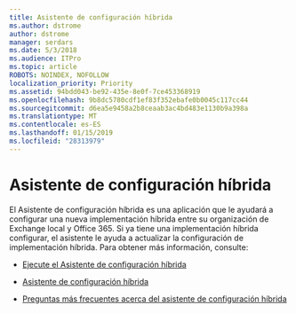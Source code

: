 ```yaml
---
title: Asistente de configuración híbrida
ms.author: dstrome
author: dstrome
manager: serdars
ms.date: 5/3/2018
ms.audience: ITPro
ms.topic: article
ROBOTS: NOINDEX, NOFOLLOW
localization_priority: Priority
ms.assetid: 94bdd043-be92-435e-8e0f-7ce453368919
ms.openlocfilehash: 9b8dc5780cdf1ef83f352ebafe0b0045c117cc44
ms.sourcegitcommit: d6ea5e9458a2b8ceaab3ac4bd483e1130b9a398a
ms.translationtype: MT
ms.contentlocale: es-ES
ms.lasthandoff: 01/15/2019
ms.locfileid: "28313979"
---
```

# <a name="hybrid-configuration-wizard"></a>Asistente de configuración híbrida

El Asistente de configuración híbrida es una aplicación que le ayudará a configurar una nueva implementación híbrida entre su organización de Exchange local y Office 365. Si ya tiene una implementación híbrida configurar, el asistente le ayuda a actualizar la configuración de implementación híbrida. Para obtener más información, consulte:
  
- [Ejecute el Asistente de configuración híbrida](https://technet.microsoft.com/en-us/library/mt595788%28v=exchg.150%29.aspx)
    
- [Asistente de configuración híbrida](https://technet.microsoft.com/en-us/library/hh529921%28v=exchg.150%29.aspx)
    
- [Preguntas más frecuentes acerca del asistente de configuración híbrida](https://technet.microsoft.com/en-us/library/mt488940%28v=exchg.150%29.aspx)
    

